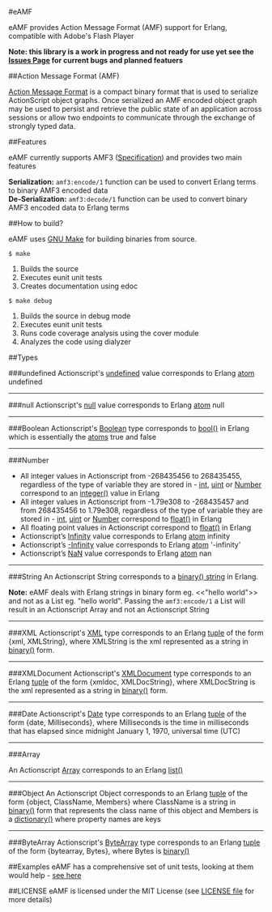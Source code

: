 #eAMF

eAMF provides Action Message Format (AMF) support for Erlang, compatible with Adobe's Flash Player

**Note: this library is a work in progress and not ready for use yet see the [Issues Page](http://github.com/mrinalwadhwa/eAMF/issues) for current bugs and planned featuers**


##Action Message Format (AMF)

[Action Message Format][amf3l] is a compact binary format that is used to serialize ActionScript object graphs. Once serialized an AMF encoded object graph may be used to persist and retrieve the public state of an application across sessions or allow two endpoints to communicate through the exchange of strongly typed data.


##Features

eAMF currently supports AMF3 ([Specification][amf3l]) and provides two main features
	
**Serialization:**
<code>amf3:encode/1</code> function can be used to convert Erlang terms to binary AMF3 encoded data    
**De-Serialization:**
<code>amf3:decode/1</code> function can be used to convert binary AMF3 encoded data to Erlang terms    


##How to build?

eAMF uses [GNU Make](http://www.gnu.org/software/make/) for building binaries from source.  

<code>$ make</code>
	
1. Builds the source
2. Executes eunit unit tests
3. Creates documentation using edoc


<code>$ make debug</code>
	
1. Builds the source in debug mode
2. Executes eunit unit tests
3. Runs code coverage analysis using the cover module
4. Analyzes the code using dialyzer


##Types

###undefined
Actionscript's [undefined](http://help.adobe.com/en_US/FlashPlatform/reference/actionscript/3/package.html#undefined) value corresponds to Erlang [atom][al] undefined

---

###null
Actionscript's [null](http://help.adobe.com/en_US/FlashPlatform/reference/actionscript/3/statements.html#null) value corresponds to Erlang [atom][al] null

---

###Boolean
Actionscript's [Boolean](http://help.adobe.com/en_US/FlashPlatform/reference/actionscript/3/Boolean.html) type corresponds to [bool()][bl] in Erlang which is essentially the [atoms][al] true and false 

---

###Number
* All integer values in Actionscript from -268435456 to 268435455, regardless of the type of variable they are stored in - [int](http://help.adobe.com/en_US/FlashPlatform/reference/actionscript/3/int.html), [uint](http://help.adobe.com/en_US/FlashPlatform/reference/actionscript/3/uint.html) or [Number](http://help.adobe.com/en_US/FlashPlatform/reference/actionscript/3/Number.html) correspond to an [integer()](http://www.erlang.org/doc/reference_manual/data_types.html#id2259119) value in Erlang
* All integer values in Actionscript from -1.79e308 to -268435457 and from 268435456 to 1.79e308, regardless of the type of variable they are stored in - [int](http://help.adobe.com/en_US/FlashPlatform/reference/actionscript/3/int.html), [uint](http://help.adobe.com/en_US/FlashPlatform/reference/actionscript/3/uint.html) or [Number](http://help.adobe.com/en_US/FlashPlatform/reference/actionscript/3/Number.html) correspond to [float()](http://www.erlang.org/doc/reference_manual/data_types.html#id2259119) in Erlang 
* All floating point values in Actionscript correspond to [float()](http://www.erlang.org/doc/reference_manual/data_types.html#id2259119) in Erlang 
* Actionscript’s [Infinity](http://help.adobe.com/en_US/FlashPlatform/reference/actionscript/3/package.html#Infinity) value corresponds to Erlang [atom][al] infinity
* Actionscript’s [-Infinity](http://help.adobe.com/en_US/FlashPlatform/reference/actionscript/3/package.html#-Infinity) value corresponds to Erlang [atom][al] '-infinity'
* Actionscript’s [NaN](http://help.adobe.com/en_US/FlashPlatform/reference/actionscript/3/package.html#NaN) value corresponds to Erlang [atom][al] nan


--- 

###String
An Actionscript String corresponds to a [binary() string][binl] in Erlang.

**Note:** eAMF deals with Erlang strings in binary form eg. <<"hello world">> and not as a List eg. "hello world". Passing the <code>amf3:encode/1</code> a List will result in an Actionscript Array and not an Actionscript String

--- 

###XML
Actionscript's [XML](http://help.adobe.com/en_US/FlashPlatform/reference/actionscript/3/XML.html) type corresponds to an Erlang [tuple](http://www.erlang.org/doc/reference_manual/data_types.html#id2262011) of the form {xml, XMLString}, where XMLString is the xml represented as a string in [binary()][binl] form.


--- 

###XMLDocument
Actionscript's [XMLDocument](http://help.adobe.com/en_US/FlashPlatform/reference/actionscript/3/flash/xml/XMLDocument.html) type corresponds to an Erlang  [tuple](http://www.erlang.org/doc/reference_manual/data_types.html#id2262011) of the form {xmldoc, XMLDocString}, where XMLDocString is the xml represented as a string in [binary()][binl] form.

--- 

###Date
Actionscript's [Date](http://help.adobe.com/en_US/FlashPlatform/reference/actionscript/3/Date.html) type corresponds to an Erlang [tuple](http://www.erlang.org/doc/reference_manual/data_types.html#id2262011) of the form {date, Milliseconds}, where Milliseconds is the time in milliseconds that has elapsed since midnight January 1, 1970, universal time (UTC)


--- 

###Array

An Actionscript [Array](http://help.adobe.com/en_US/FlashPlatform/reference/actionscript/3/Array.html) corresponds to an Erlang [list()](http://www.erlang.org/doc/reference_manual/data_types.html#id2265282) 


--- 

###Object
An Actionscript Object corresponds to an Erlang [tuple](http://www.erlang.org/doc/reference_manual/data_types.html#id2262011) of the form {object, ClassName, Members} where ClassName is a string in [binary()][binl] form that represents the class name of this object and Members is a [dictionary()](http://www.erlang.org/doc/man/dict.html) where property names are keys


--- 

###ByteArray
Actionscript's [ByteArray](http://help.adobe.com/en_US/FlashPlatform/reference/actionscript/3/flash/utils/ByteArray.html) type corresponds to an Erlang [tuple](http://www.erlang.org/doc/reference_manual/data_types.html#id2262011) of the form {bytearray, Bytes}, where Bytes is [binary()][binl]



##Examples
eAMF has a comprehensive set of unit tests, looking at them would help - [see here]()


##LICENSE
eAMF is licensed under the MIT License (see [LICENSE file](http://github.com/mrinalwadhwa/eAMF/blob/master/LICENSE) for more details)



[amf3l]: http://bit.ly/amf-spec
[al]: http://www.erlang.org/doc/reference_manual/data_types.html#id2259149
[bl]: http://www.erlang.org/doc/reference_manual/data_types.html#id2257962
[binl]: http://www.erlang.org/doc/reference_manual/data_types.html#id2252522
